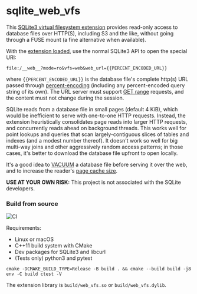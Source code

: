 # sqlite_web_vfs

This [SQLite3 virtual filesystem extension](https://www.sqlite.org/vfs.html) provides read-only access to database files over HTTP(S), including S3 and the like, without going through a FUSE mount (a fine alternative when available).

With the [extension loaded](https://sqlite.org/loadext.html), use the normal SQLite3 API to open the special URI: 

```
file:/__web__?mode=ro&vfs=web&web_url={{PERCENT_ENCODED_URL}}
```

where `{{PERCENT_ENCODED_URL}}` is the database file's complete http(s) URL passed through [percent-encoding](https://en.wikipedia.org/wiki/Percent-encoding) (including any percent-encoded query string of its own). The URL server must support [GET range](https://developer.mozilla.org/en-US/docs/Web/HTTP/Range_requests) requests, and the content must not change during the session.

SQLite reads from a database file in small pages (default 4 KiB), which would be inefficient to serve with one-to-one HTTP requests. Instead, the extension heuristically consolidates page reads into larger HTTP requests, and concurrently reads ahead on background threads. This works well for point lookups and queries that scan largely-contiguous slices of tables and indexes (and a modest number thereof). It doesn't work so well for big multi-way joins and other aggressively random access patterns; in those cases, it's better to download the database file upfront to open locally.

It's a good idea to [VACUUM](https://sqlite.org/lang_vacuum.html) a database file before serving it over the web, and to increase the reader's [page cache size](https://www.sqlite.org/pragma.html#pragma_cache_size).

**USE AT YOUR OWN RISK:** This project is not associated with the SQLite developers.

### Build from source

![CI](https://github.com/mlin/sqlite_web_vfs/workflows/CI/badge.svg?branch=main)

Requirements:

* Linux or macOS
* C++11 build system with CMake
* Dev packages for SQLite3 and libcurl
* (Tests only) python3 and pytest

```
cmake -DCMAKE_BUILD_TYPE=Release -B build . && cmake --build build -j8
env -C build ctest -V
```

The extension library is `build/web_vfs.so` or `build/web_vfs.dylib`.
